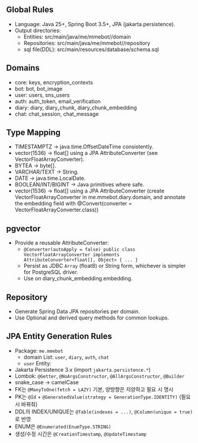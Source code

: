 ## Global Rules
- Language: Java 25+, Spring Boot 3.5+, JPA (jakarta.persistence).
- Output directories:
    - Entities: src/main/java/me/mmebot/<domain>/domain
    - Repositories: src/main/java/me/mmebot/<domain>/repository
    - sql file(DDL): src/main/resources/database/schema.sql

## Domains
- core: keys, encryption_contexts
- bot: bot, bot_image
- user: users, sns_users
- auth: auth_token, email_verification
- diary: diary, diary_chunk, diary_chunk_embedding
- chat: chat_session, chat_message

## Type Mapping
- TIMESTAMPTZ -> java.time.OffsetDateTime consistently.
- vector(1536) -> float[] using a JPA AttributeConverter (see VectorFloatArrayConverter).
- BYTEA -> byte[].
- VARCHAR/TEXT -> String.
- DATE -> java.time.LocalDate.
- BOOLEAN/INT/BIGINT -> Java primitives where safe.
- vector(1536) -> float[] using a JPA AttributeConverter (create VectorFloatArrayConverter in me.mmebot.diary.domain, and annotate the embedding field with @Convert(converter = VectorFloatArrayConverter.class))

## pgvector
- Provide a reusable AttributeConverter:
    - `@Converter(autoApply = false) public class VectorFloatArrayConverter implements AttributeConverter<float[], Object> { ... }`
    - Persist as JDBC `Array` (float8) or String form, whichever is simpler for PostgreSQL driver.
    - Use on diary_chunk_embedding.embedding.

## Repository
- Generate Spring Data JPA repositories per domain.
- Use Optional<T> and derived query methods for common lookups.

## JPA Entity Generation Rules
- Package: `me.mmebot`
   - domain List: `user`, `diary`, `auth`, `chat`
   - `user` Entity: 
- Jakarta Persistence 3.x (import `jakarta.persistence.*`)
- Lombok: `@Getter`, `@NoArgsConstructor`, `@AllArgsConstructor`, `@Builder`
- snake_case → camelCase
- FK는 `@ManyToOne(fetch = LAZY)` 기본, 양방향은 지양하고 필요 시 명시
- PK는 `@Id` + `@GeneratedValue(strategy = GenerationType.IDENTITY)` (필요 시 바꿔줘)
- DDL의 INDEX/UNIQUE는 `@Table(indexes = ...)`, `@Column(unique = true)`로 반영
- ENUM은 `@Enumerated(EnumType.STRING)`
- 생성/수정 시간은 `@CreationTimestamp`, `@UpdateTimestamp`